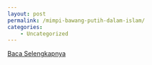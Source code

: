 ```yaml
---
layout: post
permalink: /mimpi-bawang-putih-dalam-islam/
categories:
    - Uncategorized
---
```


[Baca Selengkapnya](/05)
